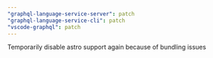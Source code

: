 ```yaml
---
"graphql-language-service-server": patch
"graphql-language-service-cli": patch
"vscode-graphql": patch
---
```


Temporarily disable astro support again because of bundling issues
